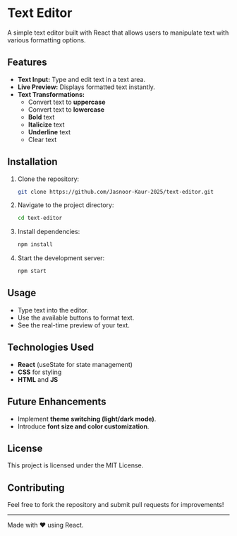 # Text Editor

A simple text editor built with React that allows users to manipulate text with various formatting options.

## Features
- **Text Input:** Type and edit text in a text area.
- **Live Preview:** Displays formatted text instantly.
- **Text Transformations:**
  - Convert text to **uppercase**
  - Convert text to **lowercase**
  - **Bold** text
  - **Italicize** text
  - **Underline** text
  - Clear text
  
## Installation

1. Clone the repository:
   ```sh
   git clone https://github.com/Jasnoor-Kaur-2025/text-editor.git
   ```
2. Navigate to the project directory:
   ```sh
   cd text-editor
   ```
3. Install dependencies:
   ```sh
   npm install
   ```
4. Start the development server:
   ```sh
   npm start
   ```

## Usage
- Type text into the editor.
- Use the available buttons to format text.
- See the real-time preview of your text.

## Technologies Used
- **React** (useState for state management)
- **CSS** for styling
- **HTML** and **JS**
## Future Enhancements
- Implement **theme switching (light/dark mode)**.
- Introduce **font size and color customization**.

## License
This project is licensed under the MIT License.

## Contributing
Feel free to fork the repository and submit pull requests for improvements!

---
Made with ❤️ using React.

